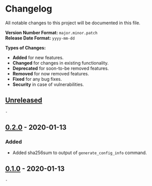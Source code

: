 # Changelog

All notable changes to this project will be documented in this file.

**Version Number Format:** `major.minor.patch`  
**Release Date Format:** `yyyy-mm-dd`  

**Types of Changes:**
- **Added** for new features.
- **Changed** for changes in existing functionality.
- **Deprecated** for soon-to-be removed features.
- **Removed** for now removed features.
- **Fixed** for any bug fixes.
- **Security** in case of vulnerabilities.
##


## [Unreleased]

`-`


## [0.2.0] - 2020-01-13

### Added
- Added sha256sum to output of `generate_config_info` command.


## [0.1.0] - 2020-01-13

`-`
##


[unreleased]: https://github.com/Taskomater/tasker_config_utils/compare/v0.2.0...HEAD
[0.2.0]: https://github.com/Taskomater/tasker_config_utils/compare/v0.1.0...v0.2.0
[0.1.0]: https://github.com/Taskomater/tasker_config_utils/releases/tag/v0.1.0
